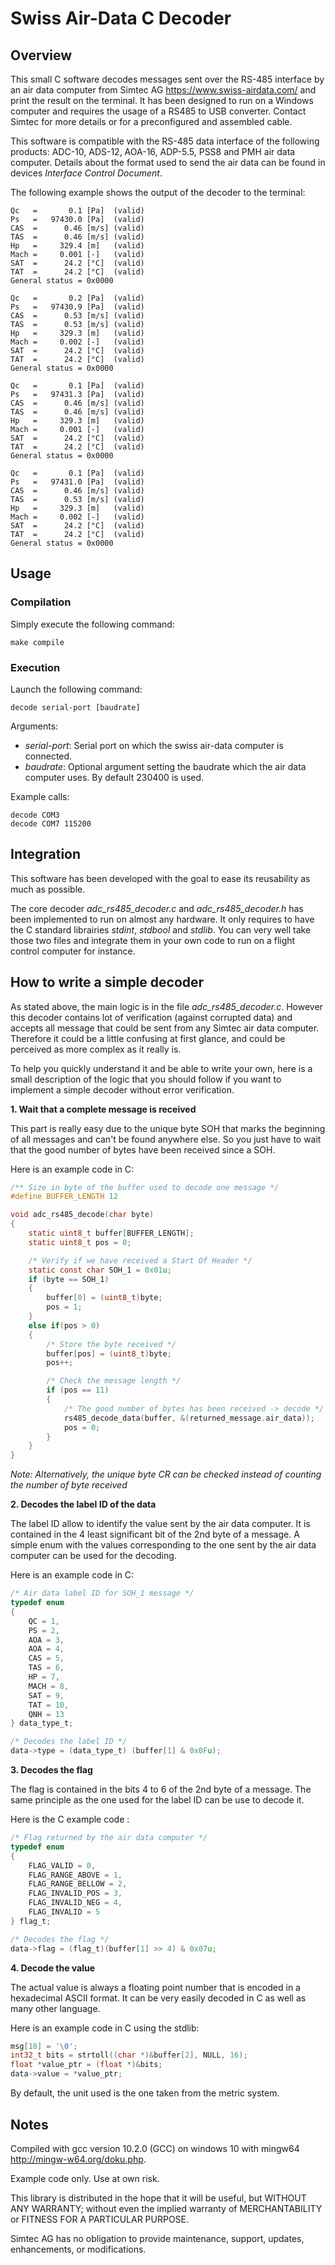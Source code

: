 
  # Swiss Air-Data C Decoder
  
## Overview

This small C software decodes messages sent over the RS-485 interface by an air data computer from Simtec AG <https://www.swiss-airdata.com/> and print the result on the terminal. It has been designed to run on a Windows computer and requires the usage of a RS485 to USB converter. Contact Simtec for more details or for a preconfigured and assembled cable.

This software is compatible with the RS-485 data interface of the following products: ADC-10, ADS-12, AOA-16, ADP-5.5, PSS8 and PMH air data computer. Details about the format used to send the air data can be found in devices *Interface Control Document*.

The following example shows the output of the decoder to the terminal:

```
Qc   =       0.1 [Pa]  (valid)
Ps   =   97430.0 [Pa]  (valid)
CAS  =      0.46 [m/s] (valid)
TAS  =      0.46 [m/s] (valid)
Hp   =     329.4 [m]   (valid)
Mach =     0.001 [-]   (valid)
SAT  =      24.2 [°C]  (valid)
TAT  =      24.2 [°C]  (valid)
General status = 0x0000

Qc   =       0.2 [Pa]  (valid)
Ps   =   97430.9 [Pa]  (valid)
CAS  =      0.53 [m/s] (valid)
TAS  =      0.53 [m/s] (valid)
Hp   =     329.3 [m]   (valid)
Mach =     0.002 [-]   (valid)
SAT  =      24.2 [°C]  (valid)
TAT  =      24.2 [°C]  (valid)
General status = 0x0000

Qc   =       0.1 [Pa]  (valid)
Ps   =   97431.3 [Pa]  (valid)
CAS  =      0.46 [m/s] (valid)
TAS  =      0.46 [m/s] (valid)
Hp   =     329.3 [m]   (valid)
Mach =     0.001 [-]   (valid)
SAT  =      24.2 [°C]  (valid)
TAT  =      24.2 [°C]  (valid)
General status = 0x0000

Qc   =       0.1 [Pa]  (valid)
Ps   =   97431.0 [Pa]  (valid)
CAS  =      0.46 [m/s] (valid)
TAS  =      0.53 [m/s] (valid)
Hp   =     329.3 [m]   (valid)
Mach =     0.002 [-]   (valid)
SAT  =      24.2 [°C]  (valid)
TAT  =      24.2 [°C]  (valid)
General status = 0x0000
```

 ## Usage

 ### Compilation
Simply execute the following command:

```
make compile
```
 ### Execution
 Launch the following command:
```
decode serial-port [baudrate]
```
Arguments:
- _serial-port_: Serial port on which the swiss air-data computer is connected. 
- _baudrate_: Optional argument setting the baudrate which the air data computer uses. By default 230400 is used.

Example calls:
```
decode COM3
decode COM7 115200
```

 ## Integration

This software has been developed with the goal to ease its reusability as much as possible. 

The core decoder _adc_rs485_decoder.c_ and _adc_rs485_decoder.h_ has been implemented to run on almost any hardware. It only requires to have the C standard librairies _stdint_, _stdbool_ and _stdlib_. You can very well take those two files and integrate them in your own code to run on a flight control computer for instance.

 ## How to write a simple decoder
As stated above, the main logic is in the file _adc_rs485_decoder.c_. However this decoder contains lot of verification (against corrupted data) and accepts all message that could be sent from any Simtec air data computer. Therefore it could be a little confusing at first glance, and could be perceived as more complex as it really is. 

To help you quickly understand it and be able to write your own, here is a small description of the logic that you should follow if you want to implement a simple decoder without error verification.

**1. Wait that a complete message is received**

This part is really easy due to the unique byte SOH that marks the beginning of all messages and can't be found anywhere else. So you just have to wait that the good number of bytes have been received since a SOH. 

Here is an example code in C:

```c
/** Size in byte of the buffer used to decode one message */
#define BUFFER_LENGTH 12

void adc_rs485_decode(char byte)
{
    static uint8_t buffer[BUFFER_LENGTH];
    static uint8_t pos = 0;

    /* Verify if we have received a Start Of Header */
    static const char SOH_1 = 0x01u;
    if (byte == SOH_1)
    {
        buffer[0] = (uint8_t)byte;
        pos = 1;
    }
    else if(pos > 0)
    {
        /* Store the byte received */
        buffer[pos] = (uint8_t)byte;
        pos++;

        /* Check the message length */
        if (pos == 11)
        {
            /* The good number of bytes has been received -> decode */
            rs485_decode_data(buffer, &(returned_message.air_data));
            pos = 0;
        }
    }
}
```

_Note: Alternatively, the unique byte CR can be checked instead of counting the number of byte received_

**2. Decodes the label ID of the data**

The label ID allow to identify the value sent by the air data computer. It is contained in the 4 least significant bit of the 2nd byte of a message. A simple enum with the values corresponding to the one sent by the air data computer can be used for the decoding.

Here is an example code in C:

```c
/* Air data label ID for SOH_1 message */
typedef enum 
{
    QC = 1,
    PS = 2,
    AOA = 3,
    AOA = 4,
    CAS = 5,
    TAS = 6,
    HP = 7,
    MACH = 8,
    SAT = 9,
    TAT = 10,
    QNH = 13
} data_type_t;

/* Decodes the label ID */
data->type = (data_type_t) (buffer[1] & 0x0Fu);
```

**3. Decodes the flag**

The flag is contained in the bits 4 to 6 of the 2nd byte of a message. The same principle as the one used for the label ID can be use to decode it.

Here is the C example code :

```c
/* Flag returned by the air data computer */
typedef enum
{
    FLAG_VALID = 0,
    FLAG_RANGE_ABOVE = 1,
    FLAG_RANGE_BELLOW = 2,
    FLAG_INVALID_POS = 3,
    FLAG_INVALID_NEG = 4,
    FLAG_INVALID = 5
} flag_t;

/* Decodes the flag */
data->flag = (flag_t)(buffer[1] >> 4) & 0x07u;
```

**4. Decode the value**

The actual value is always a floating point number that is encoded in a hexadecimal ASCII format. It can be very easily decoded in C as well as many other language.

Here is an example code in C using the stdlib:


 ```c
msg[10] = '\0';
int32_t bits = strtoll((char *)&buffer[2], NULL, 16);
float *value_ptr = (float *)&bits;
data->value = *value_ptr;
 ```

By default, the unit used is the one taken from the metric system.

 ## Notes

Compiled with gcc version 10.2.0 (GCC) on windows 10 with mingw64 <http://mingw-w64.org/doku.php>.

Example code only. Use at own risk.

This library is distributed in the hope that it will be useful, but WITHOUT ANY WARRANTY; without
even the implied warranty of MERCHANTABILITY or FITNESS FOR A PARTICULAR PURPOSE.

Simtec AG has no obligation to provide maintenance, support,  updates, enhancements, or modifications.
